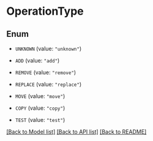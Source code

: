 # OperationType

## Enum


* `UNKNOWN` (value: `"unknown"`)

* `ADD` (value: `"add"`)

* `REMOVE` (value: `"remove"`)

* `REPLACE` (value: `"replace"`)

* `MOVE` (value: `"move"`)

* `COPY` (value: `"copy"`)

* `TEST` (value: `"test"`)


[[Back to Model list]](../README.md#documentation-for-models) [[Back to API list]](../README.md#documentation-for-api-endpoints) [[Back to README]](../README.md)


